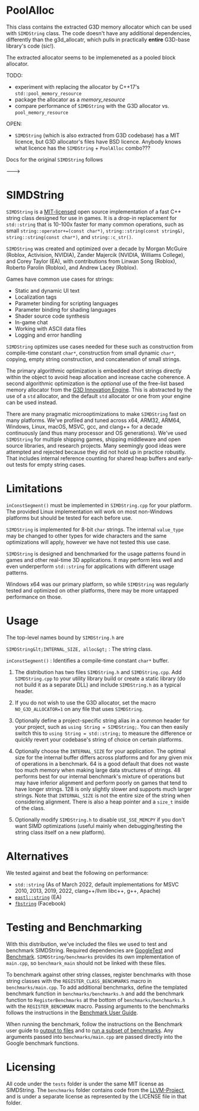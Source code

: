 
PoolAlloc
=========================================================================================================

This class contains the extracted G3D memory allocator which can be used with `SIMDString` class. The code doesn't 
have any additional dependencies, differently than the g3d_allocatr, which pulls in practically **entire** G3D-base 
library's code (sic!).

The extracted allocator seems to be implemeneted as a pooled block allocator.

TODO:
 - experiment with replacing the allocator by C++17's `std::pool_memory_resource`
 - package the allocator as a *memory_resource*
 - compare performance of `SIMDString` with the G3D allocator vs. `pool_memory_resource`

 OPEN:
  - `SIMDString` (which is also extracted from G3D codebase) has a MIT licence, but G3D allocator's files have BSD 
    licence. Anybody knows what licence has the `SIMDString` + `PoolAlloc` combo???

Docs for the original `SIMDString` follows 

--->

SIMDString
=========================================================================================================

`SIMDString` is a [MIT-licensed](https://opensource.org/licenses/MIT) open source implementation
of a fast C++ string class designed for use in games. It is a drop-in replacement for `std::string` that
is 10-100x faster for many common operations, such as small `string::operator+=(const char*)`,
`string::string(const string&)`, `string::string(const char*)`, and `string::c_str()`.

`SIMDString` was created and optimized over a decade by Morgan McGuire (Roblox, Activision, NVIDIA),
Zander Majercik (NVIDIA, Williams College), and Corey Taylor (EA), with contributions from 
Linwan Song (Roblox), Roberto Parolin (Roblox), and Andrew Lacey (Roblox).

Games have common use cases for strings:

- Static and dynamic UI text
- Localization tags
- Parameter binding for scripting languages
- Parameter binding for shading languages
- Shader source code synthesis
- In-game chat
- Working with ASCII data files
- Logging and error handling

`SIMDString` optimizes use cases needed for these such as construction from compile-time constant `char*`,
construction from small dynamic `char*`, copying, empty string construction, and concatenation of small
strings.

The primary algorithmic optimization is embedded short strings directly within the object to avoid heap
allocation and increase cache coherence. A second algorithmic optimization is the _optional_ use of the free-list
based memory allocator from the [G3D Innovation Engine](https://casual-effects.com/g3d).
This is abstracted by the use of a `std` allocator, and the default `std` allocator or one from your
engine can be used instead.

There are many pragmatic microoptimizations to make `SIMDString` fast on many platforms. We've profiled
and tuned across x64, ARM32, ARM64, Windows, Linux, macOS, MSVC, gcc, and clang++ for a decade continuously
(and thus many processor and OS generations). We've used `SIMDString` for multiple shipping games, shipping
middleware and open source libraries, and research projects. Many seemingly good ideas were attempted and 
rejected because they did not hold up in practice robustly. That includes internal reference counting for 
shared heap buffers and early-out tests for empty string cases.

Limitations
=========================================================================================================

`inConstSegment()` must be implemented in `SIMDString.cpp` for your platform. The provided
Linux implementation will work on most non-Windows platforms but should be tested for each
before use.

`SIMDString` is implemented for 8-bit `char` strings. The internal `value_type` may be changed to
other types for wide characters and the same optimizations will apply, however we have not tested
this use case.

`SIMDString` is designed and benchmarked for the usage patterns found in games and other real-time 3D
applications. It may perform less well and even underperform `std::string` for applications with
different usage patterns.

Windows x64 was our primary platform, so while `SIMDString` was regularly tested and optimized on
other platforms, there may be more untapped performance on those.

Usage
=========================================================================================================

The top-level names bound by `SIMDString.h` are

`SIMDString&lt;INTERNAL_SIZE, alloc&gt;`
: The string class.

`inConstSegment()`
: Identifies a compile-time constant `char*` buffer.

1. The distribution has two files `SIMDString.h` and `SIMDString.cpp`. Add `SIMDString.cpp` to your
   utility library build or create a static library (do not build it as a separate DLL) and include
   `SIMDString.h` as a typical header.

2. If you do not wish to use the G3D allocator, set the macro `NO_G3D_ALLOCATOR=1`
   on any file that uses `SIMDString`.

3. Optionally define a project-specific string alias in a common header for your project,
   such as `using String = SIMDString;`. You can then easily switch
   this to `using String = std::string;` to measure the difference or quickly revert your codebase's
   string of choice on certain platforms.

4. Optionally choose the `INTERNAL_SIZE` for your application. The optimal size for the internal buffer
   differs across platforms and for any given mix of operations in a benchmark. 64 is a good default that
   does not waste too much memory when making large data structures of strings. 48 performs best for our
   internal benchmark's mixture of operations but may have inferior alignment and perform poorly on games
   that tend to have longer strings. 128 is only slightly slower and supports much larger strings.
   Note that `INTERNAL_SIZE` is not the entire size of the string when considering alignment. There is
   also a heap pointer and a `size_t` inside of the class.

5. Optionally modify `SIMDString.h` to disable `USE_SSE_MEMCPY` if you don't want SIMD optimizations
   (useful mainly when debugging/testing the string class itself on a new platform).


Alternatives
=========================================================================================================

We tested against and beat the following on performance:

- `std::string` (As of March 2022, default implementations for MSVC 2010, 2013, 2019, 2022, clang++/llvm libc++, g++, Apache)
- [`eastl::string`](https://github.com/electronicarts/EASTL) (EA)
- [`fbstring`](https://github.com/facebook/folly/blob/main/folly/docs/FBString.md) (Facebook)


Testing and Benchmarking
=========================================================================================================

With this distribution, we've included the files we used to test and benchmark SIMDString. Required dependencies 
are [GoogleTest](https://github.com/google/googletest) and [Benchmark](https://github.com/google/benchmark). 
`SIMDString/benchmarks` provides its own implementation of `main.cpp`, so `benchmark_main` should not be linked 
with these files. 

To benchmark against other string classes, register benchmarks with those string classes with the 
`REGISTER_CLASS_BENCHMARKS` macro in `benchmarks/main.cpp`. To add additional benchmarks, define the 
templated benchmark function in `benchmarks/benchmarks.h` and add the benchmark function to 
`RegisterBenchmarks` at the bottom of `benchmarks/benchmarks.h` with the `REGISTER_BENCHMARK` macro. 
Passing arguments to the benchmarks follows the instructions in the 
[Benchmark User Guide](https://github.com/google/benchmark/blob/main/docs/user_guide.md#passing-arguments). 

When running the benchmark, follow the instructions on the Benchmark user guide to 
[output to files](https://github.com/google/benchmark/blob/main/docs/user_guide.md#output-files) and to 
[run a subset of benchmarks](https://github.com/google/benchmark/blob/main/docs/user_guide.md#running-a-subset-of-benchmarks). 
Any arguments passed into `benchmarks/main.cpp` are passed directly into the Google benchmark functions. 

Licensing
=========================================================================================================
All code under the `tests` folder is under the same MIT license as SIMDString. The `benchmarks` folder
contains code from the [LLVM-Project](https://github.com/llvm/llvm-project), and is under a separate license 
as represented by the LICENSE file in that folder. 


